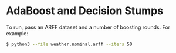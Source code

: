 # AdaBoost and Decision Stumps

To run, pass an ARFF dataset and a number of boosting rounds. For example:

```sh
$ python3 --file weather.nominal.arff --iters 50
```
